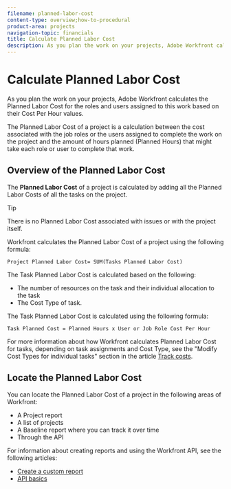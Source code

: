 ```yaml
---
filename: planned-labor-cost
content-type: overview;how-to-procedural
product-area: projects
navigation-topic: financials
title: Calculate Planned Labor Cost
description: As you plan the work on your projects, Adobe Workfront calculates the Planned Labor Cost for the roles and users assigned to this work based on their Cost Per Hour values.
---
```


# Calculate Planned Labor Cost

As you plan the work on your projects, Adobe Workfront calculates the Planned Labor Cost for the roles and users assigned to this work based on their Cost Per Hour values.

The Planned Labor Cost of a project is a calculation between the cost associated with the job roles or the users assigned to complete the work on the project and the amount of hours planned (Planned Hours) that might take each role or user to complete that work.

## Overview of the Planned Labor Cost

The **Planned Labor Cost** of a project is calculated by adding all the Planned Labor Costs of all the tasks on the project.

>[!TIP]
>
>There is no Planned Labor Cost associated with issues or with the project itself.

Workfront calculates the Planned Labor Cost of a project using the following formula:

```
Project Planned Labor Cost= SUM(Tasks Planned Labor Cost)
```

The Task Planned Labor Cost is calculated based on the following:

* The number of resources on the task and their individual allocation to the task
* The Cost Type of task.

The Task Planned Labor Cost is calculated using the following formula:

```
Task Planned Cost = Planned Hours x User or Job Role Cost Per Hour
```

For more information about how Workfront calculates Planned Labor Cost for tasks, depending on task assignments and Cost Type, see the "Modify Cost Types for individual tasks" section in the article [Track costs](../../../manage-work/projects/project-finances/track-costs.md).

## Locate the Planned Labor Cost

You can locate the Planned Labor Cost of a project in the following areas of Workfront:

* A Project report
* A list of projects
* A Baseline report where you can track it over time
* Through the API

For information about creating reports and using the Workfront API, see the following articles:

* [Create a custom report](../../../reports-and-dashboards/reports/creating-and-managing-reports/create-custom-report.md) 
* [API basics](../../../wf-api/general/api-basics.md)

